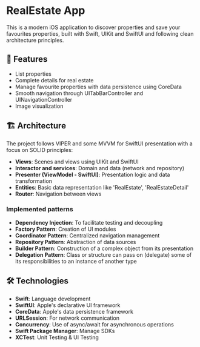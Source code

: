 # RealEstate App

This is a modern iOS application to discover properties and save your favourites properties, built with Swift, UIKit and SwiftUI and following clean architecture principles.


## 📱 Features

- List properties
- Complete details for real estate
- Manage favourite properties with data persistence using CoreData
- Smooth navigation through UITabBarController and UINavigationController
- Image visualization


## 🏗️ Architecture

The project follows VIPER and some MVVM for SwiftUI presentation with a focus on SOLID principles:

- **Views**: Scenes and views using UIKit and SwiftUI
- **Interactor and services**: Domain and data (network and repository)
- **Presenter (ViewModel - SwiftUI)**: Presentation logic and data transformation
- **Entities**: Basic data representation like 'RealEstate', 'RealEstateDetail'
- **Router**: Navigation between views


### Implemented patterns

- **Dependency Injection**: To facilitate testing and decoupling
- **Factory Pattern**: Creation of UI modules
- **Coordinator Pattern**: Centralized navigation management
- **Repository Pattern**: Abstraction of data sources
- **Builder Pattern**: Construction of a complex object from its presentation
- **Delegation Pattern**: Class or structure can pass on (delegate) some of its responsibilities to an instance of another type


## 🛠️ Technologies

- **Swift**: Language development
- **SwiftUI**: Apple's declarative UI framework
- **CoreData**: Apple's data persistence framework
- **URLSession**: For network communication
- **Concurrency**: Use of async/await for asynchronous operations
- **Swift Package Manager**: Manage SDKs
- **XCTest**: Unit Testing & UI Testing
